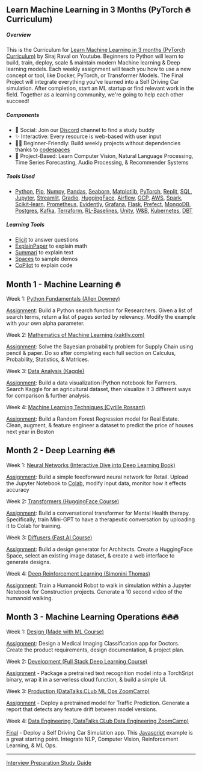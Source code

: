 

## Learn Machine Learning in 3 Months (PyTorch 🔥 Curriculum)

##### Overview

This is the Curriculum  for [Learn Machine Learning in 3 months (PyTorch Curriculum)](https://youtu.be/dS2HYPY7T-4) by Siraj Raval on Youtube. Beginners to Python will learn to build, train, deploy, scale & maintain modern Machine learning & Deep learning models. Each weekly assignment will teach you how to use a new concept or tool, like Docker, PyTorch, or Transformer Models. The Final Project will integrate everything you've learned into a Self Driving Car simulation. After completion, start an ML startup or find relevant work in the field. Together as a learning community, we're going to help each other succeed! 

##### Components
- 🤝 Social: Join our [Discord](https://discord.gg/22amqfu2) channel to find a study buddy
- ✨ Interactive: Every resource is web-based with user input
- 🧑‍🎓 Beginner-Friendly: Build weekly projects without dependencies thanks to [codespaces](https://github.com/codespaces)
- 🤖 Project-Based: Learn Computer Vision, Natural Language Processing, Time Series Forecasting, Audio Processing, & Recommender Systems

##### Tools Used 
- [Python](https://www.python.org/downloads/), [Pip](https://pip.pypa.io/en/stable/installation/), [Numpy](https://numpy.org/), [Pandas](https://pandas.pydata.org/), [Seaborn](https://seaborn.pydata.org/), [Matplotlib](https://matplotlib.org/), [PyTorch](https://pytorch.org/), [Replit](https://replit.com/), [SQL](https://www.w3schools.com/sql/), [Jupyter](https://jupyter.org/), [Streamlit](https://streamlit.io/), [Gradio](https://www.gradio.app/), [HuggingFace](https://huggingface.co/docs), [Airflow](https://airflow.apache.org/), [GCP](https://cloud.google.com/), [AWS](https://aws.amazon.com/), [Spark](https://spark.apache.org/), [Scikit-learn](https://scikit-learn.org/stable/), [Prometheus](https://prometheus.io/), [Evidently](https://www.evidentlyai.com/), [Grafana](https://grafana.com/), [Flask](https://flask.palletsprojects.com/en/2.2.x/), [Prefect](https://www.prefect.io/), [MongoDB](https://www.mongodb.com/), [Postgres](https://www.postgresql.org/), [Kafka](https://kafka.apache.org/), [Terraform](https://www.terraform.io/), [RL-Baselines](https://github.com/DLR-RM/rl-baselines3-zoo), [Unity](https://unity.com/), [W&B](https://wandb.ai/site), [Kubernetes](https://kubernetes.io/), [DBT](https://www.getdbt.com/)


##### Learning Tools
-  [Elicit](https://elicit.org) to answer questions  
-  [ExplainPaper](https://explainpaper.com) to explain math
-  [Summari](https://summari.com) to explain text
-  [Spaces](https://huggingface.co/spaces) to sample demos 
-  [CoPilot](https://githubnext.com/projects/copilot-labs/) to explain code

## Month 1 - Machine Learning 🔥 

Week 1: [Python Fundamentals (Allen Downey)](https://allendowney.github.io/DSIRP/index.html)

[Assignment](https://allendowney.github.io/DSIRP/pagerank.html): Build a Python search function for Researchers. Given a list of search terms, return a list of pages sorted by relevancy. Modify the example with your own alpha parameter.

Week 2: [Mathematics of Machine Learning (xaktly.com)](http://www.xaktly.com/XMathMain.html)

[Assignment](http://www.xaktly.com/ProbabilityBayesian.html): Solve the Bayesian probability problem for Supply Chain using pencil & paper. Do so after completing each full section on Calculus, Probability, Statistics, & Matrices. 

Week 3: [Data Analysis (Kaggle)](https://www.kaggle.com/learn)

[Assignment](https://www.kaggle.com/code/scratchpad/notebookf0199fb21f/edit): Build a data visualization iPython notebook for Farmers. Search Kaggle for an agricultural dataset, then visualize it 3 different ways for comparison & further analysis.

Week 4: [Machine Learning Techniques (Cyrille Rossant)](https://github.com/ipython-books/cookbook-2nd)

[Assignment](https://github.com/ipython-books/cookbook-2nd/blob/master/chapter08_ml/06_random_forest.md): Build a Random Forest Regression model for Real Estate. Clean, augment, & feature engineer a dataset to predict the price of houses next year in Boston

## Month 2 - Deep Learning 🔥🔥

Week 1: [Neural Networks (Interactive Dive into Deep Learning Book)](http://d2l.ai/)

[Assignment](https://github.com/ludobouan/pure-numpy-feedfowardNN/blob/master/example/Exploring_XOR_approximation.ipynb): Build a simple feedforward neural network for Retail. Upload the Jupyter Notebook to [Colab](https://colab.research.google.com/),  modify input data, monitor how it effects accuracy

Week 2: [Transformers (HuggingFace Course)](https://huggingface.co/course/chapter1/1) 

[Assignment](https://github.com/karpathy/minGPT/blob/master/mingpt/model.py): Build a conversational transformer for Mental Health therapy. Specifically, train Mini-GPT to have a therapeutic conversation by uploading it to Colab for training. 

Week 3: [Diffusers (Fast.AI Course)](https://www.fast.ai/posts/part2-2022-preview.html)

[Assignment](https://huggingface.co/spaces): Build a design generator for Architects. Create a HuggingFace Space, select an existing image dataset, & create a web interface to generate designs.

Week 4: [Deep Reinforcement Learning (Simonini Thomas)](https://simoninithomas.github.io/deep-rl-course/)

[Assignment](https://colab.research.google.com/github/deepmind/mujoco/blob/main/python/LQR.ipynb#scrollTo=dDLihz5hk9Wt): Train a Humanoid Robot to walk in simulation within a Jupyter Notebook for Construction projects. Generate a 10 second video of the humanoid walking.

## Month 3 - Machine Learning Operations 🔥🔥🔥

Week 1: [Design (Made with ML Course)](https://madewithml.com/)

[Assignment](https://madewithml.com/courses/mlops/design/): Design a Medical Imaging Classification app for Doctors. Create the product requirements, design documentation, & project plan. 

Week 2: [Development (Full Stack Deep Learning Course)](https://fullstackdeeplearning.com/course/2022/)

[Assignment](https://fullstackdeeplearning.com/course/2022/lab-7-web-deployment/) - Package a pretrained text recognition model into a TorchSript binary, wrap it in a serverless cloud function, & build a simple UI.

Week 3: [Production (DataTalks.CLub ML Ops ZoomCamp)](https://github.com/DataTalksClub/mlops-zoomcamp) 

[Assignment](https://github.com/DataTalksClub/mlops-zoomcamp/blob/main/05-monitoring/homework.md) - Deploy a pretrained model for Traffic Prediction. Generate a report that detects any feature drift between model versions. 

Week 4: [Data Engineering (DataTalks.CLub Data Engineering ZoomCamp)](https://github.com/DataTalksClub/data-engineering-zoomcamp/)

[Final](https://github.com/DataTalksClub/data-engineering-zoomcamp/tree/main/week_7_project) - Deploy a Self Driving Car Simulation app. This [Javascript](https://github.com/omuryildirim/before-evening) example is a great starting point. Integrate NLP, Computer Vision, Reinforcement Learning, & ML Ops. 

---------------------

[Interview Preparation Study Guide](https://www.techinterviewhandbook.org/)
